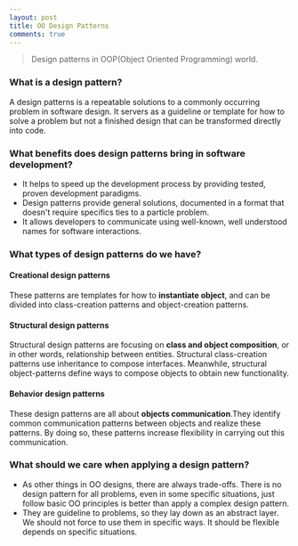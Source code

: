 ```yaml
---
layout: post
title: OO Design Patterns
comments: true
---
```

> Design patterns in OOP(Object Oriented Programming) world.

### What is a design pattern?

A design patterns is a repeatable solutions to a commonly occurring problem in software design.
It servers as a guideline or template for how to solve a problem but not a finished design
that can be transformed directly into code.

### What benefits does design patterns bring in software development?

* It helps to speed up the development process by providing tested, proven development paradigms.
* Design patterns provide general solutions, documented in a format that doesn't require specifics ties to
a particle problem.
* It allows developers to communicate using well-known, well understood names for software interactions.

### What types of design patterns do we have?

#### Creational design patterns
These patterns are templates for how to **instantiate object**, and can be divided into class-creation patterns and object-creation patterns.  
#### Structural design patterns
Structural design patterns are focusing on **class and object composition**, or in other words, relationship between entities. Structural class-creation patterns use inheritance
to compose interfaces. Meanwhile, structural object-patterns define ways to compose objects to obtain new functionality.  
#### Behavior design patterns
These design patterns are all about **objects communication**.They identify common communication patterns between objects and realize these patterns.
By doing so, these patterns increase flexibility in carrying out this communication.  

### What should we care when applying a design pattern?

* As other things in OO designs, there are always trade-offs. There is no design pattern for all problems,
even in some specific situations, just follow basic OO principles is better than apply a complex design pattern.  
* They are guideline to problems, so they lay down as an abstract layer. We should not force to use them in specific ways. It should be flexible depends on specific situations.
